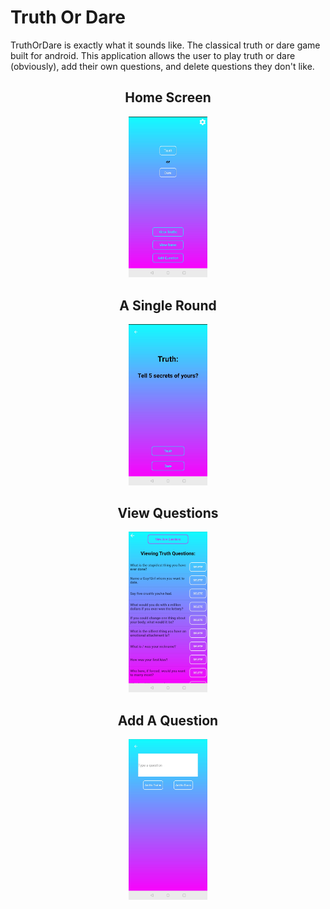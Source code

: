 # Truth Or Dare
TruthOrDare is exactly what it sounds like. The classical truth or dare game built for android. This application allows the user to play 
truth or dare (obviously), add their own questions, and delete questions they don't like. 

<div>
  <h2 align="center">Home Screen</h2>
  <p align="center">
    <img src="https://github.com/BradenBusch/TruthOrDare/blob/master/app/src/main/res/drawable-v24/Screenshot_20200923-134005__01.jpg" width="25%" height="25%" />
  </p>
</div>
<div>
  <h2 align="center">A Single Round</h2>
  <p align="center">
    <img src="https://github.com/BradenBusch/TruthOrDare/blob/master/app/src/main/res/drawable-v24/Screenshot_20200923-134030__01.jpg" width="25%" height="25%" />
  </p>
</div>
<div>
  <h2 align="center">View Questions</h2>
  <p align="center">
    <img src="https://github.com/BradenBusch/TruthOrDare/blob/master/app/src/main/res/drawable-v24/Screenshot_20200923-134013__01.jpg" width="25%" height="25%"  />
  </p>
</div>
<div>
  <h2 align="center">Add A Question</h2>
  <p align="center">
    <img src="https://github.com/BradenBusch/TruthOrDare/blob/master/app/src/main/res/drawable-v24/Screenshot_20200923-134021__01.jpg" width="25%" height="25%"  />
  </p>
</div>
